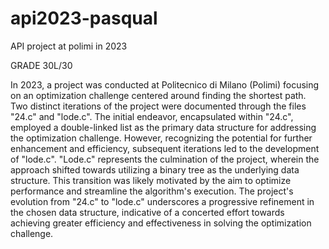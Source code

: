 # api2023-pasqual
API project at polimi in 2023

GRADE 30L/30

In 2023, a project was conducted at Politecnico di Milano (Polimi) focusing on an optimization challenge centered around finding the shortest path. 
Two distinct iterations of the project were documented through the files "24.c" and "lode.c".
The initial endeavor, encapsulated within "24.c", employed a double-linked list as the primary data structure for addressing the optimization challenge. 
However, recognizing the potential for further enhancement and efficiency, subsequent iterations led to the development of "lode.c".
"Lode.c" represents the culmination of the project, wherein the approach shifted towards utilizing a binary tree as the underlying data structure. 
This transition was likely motivated by the aim to optimize performance and streamline the algorithm's execution.
The project's evolution from "24.c" to "lode.c" underscores a progressive refinement in the chosen data structure, 
indicative of a concerted effort towards achieving greater efficiency and effectiveness in solving the optimization challenge.
